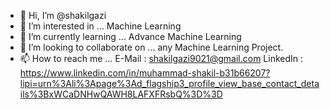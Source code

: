 - 👋 Hi, I’m @shakilgazi
- 👀 I’m interested in ... Machine Learning
- 🌱 I’m currently learning ... Advance Machine Learning
- 💞️ I’m looking to collaborate on ... any Machine Learning Project.
- 📫 How to reach me ... E-Mail : shakilgazi9021@gmail.com
                          LinkedIn : https://www.linkedin.com/in/muhammad-shakil-b31b66207?lipi=urn%3Ali%3Apage%3Ad_flagship3_profile_view_base_contact_details%3BxWCaDNHwQAWH8LAFXFRsbQ%3D%3D
<!---
shakilgazi/shakilgazi is a ✨ special ✨ repository because its `README.md` (this file) appears on your GitHub profile.
You can click the Preview link to take a look at your changes.
--->
